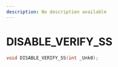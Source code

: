```yaml
---
description: No description available 
---
```


# DISABLE_VERIFY_SS

```cpp
void DISABLE_VERIFY_SS(int _Unk0);
```